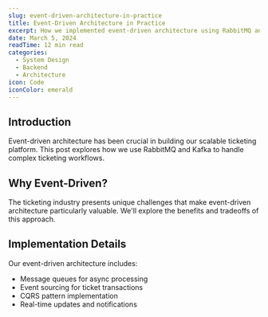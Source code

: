 ```yaml
---
slug: event-driven-architecture-in-practice
title: Event-Driven Architecture in Practice
excerpt: How we implemented event-driven architecture using RabbitMQ and Kafka to handle high-throughput ticketing operations.
date: March 5, 2024
readTime: 12 min read
categories:
  - System Design
  - Backend
  - Architecture
icon: Code
iconColor: emerald
---
```


## Introduction

Event-driven architecture has been crucial in building our scalable ticketing platform. This post explores how we use RabbitMQ and Kafka to handle complex ticketing workflows.

## Why Event-Driven?

The ticketing industry presents unique challenges that make event-driven architecture particularly valuable. We'll explore the benefits and tradeoffs of this approach.

## Implementation Details

Our event-driven architecture includes:
- Message queues for async processing
- Event sourcing for ticket transactions
- CQRS pattern implementation
- Real-time updates and notifications
